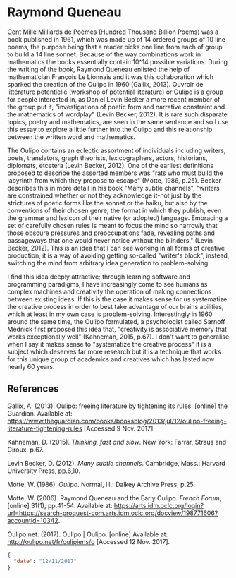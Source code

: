 # Raymond Queneau

Cent Mille Milliards de Poèmes (Hundred Thousand Billion Poems) was a book published in 1961, which was made up of 14 ordered groups of 10 line poems, the purpose being that a reader picks one line from each of group to build a 14 line sonnet. Because of the way combinations work in mathematics the books essentially contain 10^14 possible variations. During the writing of the book, Raymond Queneau enlisted the help of mathematician François Le Lionnais and it was this collaboration which sparked the creation of the Oulipo in 1960 (Gallix, 2013). Ouvroir de littérature potentielle (workshop of potential literature) or Oulipo is a group for people interested in, as Daniel Levin Becker a more recent member of the group put it, "investigations of poetic form and narrative constraint and the mathematics of wordplay" (Levin Becker, 2012). It is rare such disparate topics, poetry and mathematics, are seen in the same sentence and so I use this essay to explore a little further into the Oulipo and this relationship between the written word and mathematics.

The Oulipo contains an eclectic assortment of individuals including writers, poets, translators, graph theorists, lexicographers, actors, historians, diplomats, etcetera  (Levin Becker, 2012). One of the earliest definitions proposed to describe the assorted members was "rats who must build the labyrinth from which they propose to escape" (Motte, 1986, p.25). Becker describes this in more detail in his book "Many subtle channels", "writers are constrained whether or not they acknowledge it-not just by the strictures of poetic forms like the sonnet or the haiku, but also by the conventions of their chosen genre, the format in which they publish, even the grammar and lexicon of their native (or adopted) language. Embracing a set of carefully chosen rules is meant to focus the mind so narrowly that those obscure pressures and preoccupations fade, revealing paths and passageways that one would never notice without the blinders." (Levin Becker, 2012). This is an idea that I can see working in all forms of creative production, it is a way of avoiding getting so-called "writer's block", instead, switching the mind from arbitrary idea generation to problem-solving.

I find this idea deeply attractive; through learning software and programming paradigms, I have increasingly come to see humans as complex machines and creativity the operation of making connections between existing ideas. If this is the case it makes sense for us systematize the creative process in order to best take advantage of our brains abilities, which at least in my own case is problem-solving. Interestingly in 1960 around the same time, the Oulipo formulated, a psychologist called Sarnoff Mednick first proposed this idea that, "creativity is associative memory that works exceptionally well" (Kahneman, 2015, p.67). I don't want to generalise when I say it makes sense to "systematize the creative process" it is a subject which deserves far more research but it is a technique that works for this unique group of academics and creatives which has lasted now nearly 60 years.

## References

Gallix, A. (2013). Oulipo: freeing literature by tightening its rules. [online] the Guardian. Available at: https://www.theguardian.com/books/booksblog/2013/jul/12/oulipo-freeing-literature-tightening-rules [Accessed 9 Nov. 2017].

Kahneman, D. (2015). *Thinking, fast and slow*. New York: Farrar, Straus and Giroux, p.67.

Levin Becker, D. (2012). *Many subtle channels*. Cambridge, Mass.: Harvard University Press, pp.6,10.

Motte, W. (1986). *Oulipo*. Normal, Ill.: Dalkey Archive Press, p.25.

Motte, W. (2006). Raymond Queneau and the Early Oulipo. *French Forum*, [online] 31(1), pp.41-54. Available at: https://arts.idm.oclc.org/login?url=https://search-proquest-com.arts.idm.oclc.org/docview/198771606?accountid=10342.

Oulipo.net. (2017). Oulipo | Oulipo. [online] Available at: http://oulipo.net/fr/oulipiens/o [Accessed 12 Nov. 2017].



```json
{
  "date": "12/11/2017"
}
```

